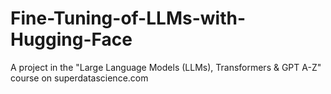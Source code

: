 # Fine-Tuning-of-LLMs-with-Hugging-Face
A project in the "Large Language Models (LLMs), Transformers &amp; GPT A-Z" course on superdatascience.com
